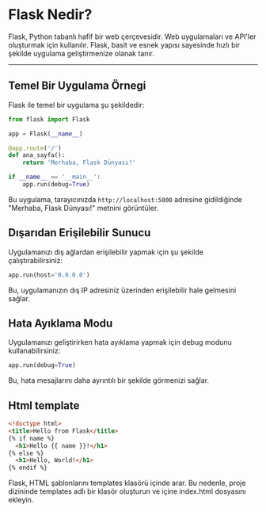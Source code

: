 # Flask Nedir?

Flask, Python tabanlı hafif bir web çerçevesidir. Web uygulamaları ve API'ler oluşturmak için kullanılır. Flask, basit ve esnek yapısı sayesinde hızlı bir şekilde uygulama geliştirmenize olanak tanır.

---

## Temel Bir Uygulama Örnegi

Flask ile temel bir uygulama şu şekildedir:

```python
from flask import Flask

app = Flask(__name__)

@app.route('/')
def ana_sayfa():
    return 'Merhaba, Flask Dünyası!'

if __name__ == '__main__':
    app.run(debug=True)
```

Bu uygulama, tarayıcınızda `http://localhost:5000` adresine gidildiğinde "Merhaba, Flask Dünyası!" metnini görüntüler.

## Dışarıdan Erişilebilir Sunucu
Uygulamanızı dış ağlardan erişilebilir yapmak için şu şekilde çalıştırabilirsiniz:
```python
app.run(host='0.0.0.0')
```
Bu, uygulamanızın dış IP adresiniz üzerinden erişilebilir hale gelmesini sağlar.

## Hata Ayıklama Modu
Uygulamanızı geliştirirken hata ayıklama yapmak için debug modunu kullanabilirsiniz:

```python
app.run(debug=True)
```
Bu, hata mesajlarını daha ayrıntılı bir şekilde görmenizi sağlar.

## Html template 

```html
<!doctype html>
<title>Hello from Flask</title>
{% if name %}
  <h1>Hello {{ name }}!</h1>
{% else %}
  <h1>Hello, World!</h1>
{% endif %}
```

Flask, HTML şablonlarını templates klasörü içinde arar. Bu nedenle, proje dizininde templates adlı bir klasör oluşturun ve içine index.html dosyasını ekleyin.

```
```



